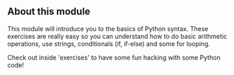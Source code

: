 About this module
-------------------

This module will introduce you to the basics of Python syntax. These exercises are really easy so you can understand how to do basic arithmetic operations, use strings, conditionals (if, if-else) and some for looping.

Check out inside 'exercises' to have some fun hacking with some Python code!
